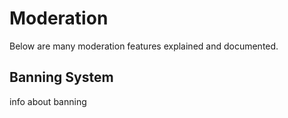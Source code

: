 # Moderation

Below are many moderation features explained and documented.

## Banning System

info about banning
